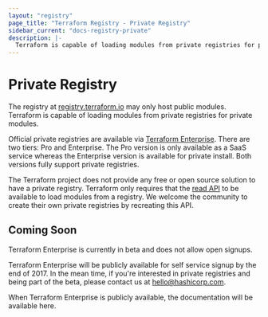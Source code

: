 ```yaml
---
layout: "registry"
page_title: "Terraform Registry - Private Registry"
sidebar_current: "docs-registry-private"
description: |-
  Terraform is capable of loading modules from private registries for private modules via Terraform Enterprise.
---
```


# Private Registry

The registry at [registry.terraform.io](https://registry.terraform.io)
may only host public modules. Terraform is capable of loading modules from
private registries for private modules.

Official private registries are available via [Terraform Enterprise](#).
There are two tiers: Pro and Enterprise. The Pro version is only available
as a SaaS service whereas the Enterprise version is available for private
install. Both versions fully support private registries.

The Terraform project does not provide any free or open source solution
to have a private registry. Terraform only requires that the
[read API](/docs/registry/api.html) to be
available to load modules from a registry. We welcome the community to create
their own private registries by recreating this API.

## Coming Soon

Terraform Enterprise is currently in beta and does not allow open signups.

Terraform Enterprise will be publicly available for self service signup
by the end of 2017. In the mean time, if you're interested in private
registries and being part of the beta, please contact us at
[hello@hashicorp.com](mailto:hello@hashicorp.com).

When Terraform Enterprise is publicly available, the documentation will
be available here.
